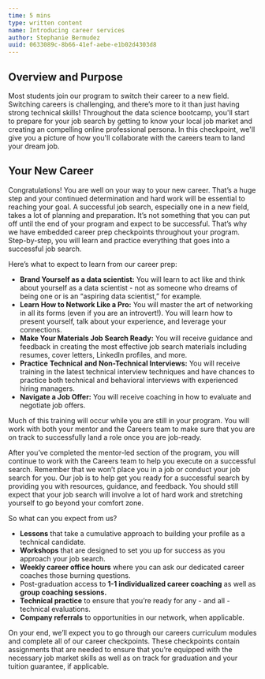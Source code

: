 ```yaml
---
time: 5 mins
type: written content
name: Introducing career services
author: Stephanie Bermudez
uuid: 0633089c-8b66-41ef-aebe-e1b02d4303d8
---
```


## Overview and Purpose

Most students join our program to switch their career to a new field. Switching careers is challenging, and there’s more to it than just having strong technical skills! Throughout the data science bootcamp, you'll start to prepare for your job search by getting to know your local job market and creating an compelling online professional persona. In this checkpoint, we'll give you a picture of how you'll collaborate with the careers team to land your dream job.

## Your New Career

Congratulations! You are well on your way to your new career. That’s a huge step and your continued determination and hard work will be essential to reaching your goal. A successful job search, especially one in a new field, takes a lot of planning and preparation. It’s not something that you can put off until the end of your program and expect to be successful. That’s why we have embedded career prep checkpoints throughout your program. Step-by-step, you will learn and practice everything that goes into a successful job search.

Here’s what to expect to learn from our career prep:

- **Brand Yourself as a data scientist:** You will learn to act like and think about yourself as a data scientist - not as someone who dreams of being one or is an “aspiring data scientist,” for example.
- **Learn How to Network Like a Pro:** You will master the art of networking in all its forms (even if you are an introvert!). You will learn how to present yourself, talk about your experience, and leverage your connections.
- **Make Your Materials Job Search Ready:** You will receive guidance and feedback in creating the most effective job search materials including resumes, cover letters, LinkedIn profiles, and more.
- **Practice** **Technical** **and Non-Technical Interviews:** You will receive training in the latest technical interview techniques and have chances to practice both technical and behavioral interviews with experienced hiring managers.
- **Navigate a Job Offer:** You will receive coaching in how to evaluate and negotiate job offers.

Much of this training will occur while you are still in your program. You will work with both your mentor and the Careers team to make sure that you are on track to successfully land a role once you are job-ready.

After you’ve completed the mentor-led section of the program, you will continue to work with the Careers team to help you execute on a successful search. Remember that we won’t place you in a job or conduct your job search for you. Our job is to help get you ready for a successful search by providing you with resources, guidance, and feedback. You should still expect that your job search will involve a lot of hard work and stretching yourself to go beyond your comfort zone.

So what can you expect from us?

- **Lessons** that take a cumulative approach to building your profile as a technical candidate.
- **Workshops** that are designed to set you up for success as you approach your job search.
- **Weekly career office hours** where you can ask our dedicated career coaches those burning questions.
- Post-graduation access to **1-1 individualized career coaching** as well as **group coaching sessions.**
- **Technical practice** to ensure that you’re ready for any - and all - technical evaluations.
- **Company referrals** to opportunities in our network, when applicable.
  
On your end, we’ll expect you to go through our careers curriculum modules and complete all of our career checkpoints. These checkpoints contain assignments that are needed to ensure that you’re equipped with the necessary job market skills as well as on track for graduation and your tuition guarantee, if applicable.

